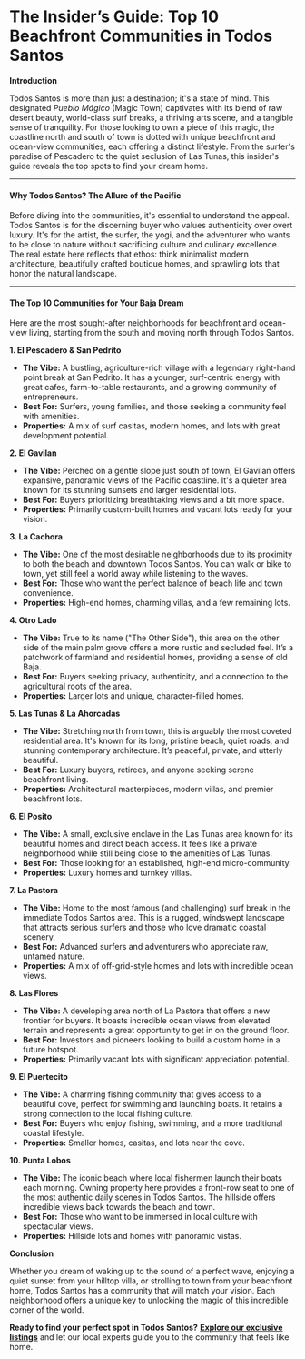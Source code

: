 # The Insider’s Guide: Top 10 Beachfront Communities in Todos Santos

**Introduction**

Todos Santos is more than just a destination; it's a state of mind. This designated *Pueblo Mágico* (Magic Town) captivates with its blend of raw desert beauty, world-class surf breaks, a thriving arts scene, and a tangible sense of tranquility. For those looking to own a piece of this magic, the coastline north and south of town is dotted with unique beachfront and ocean-view communities, each offering a distinct lifestyle. From the surfer's paradise of Pescadero to the quiet seclusion of Las Tunas, this insider's guide reveals the top spots to find your dream home.

---

#### **Why Todos Santos? The Allure of the Pacific**

Before diving into the communities, it's essential to understand the appeal. Todos Santos is for the discerning buyer who values authenticity over overt luxury. It's for the artist, the surfer, the yogi, and the adventurer who wants to be close to nature without sacrificing culture and culinary excellence. The real estate here reflects that ethos: think minimalist modern architecture, beautifully crafted boutique homes, and sprawling lots that honor the natural landscape.

---

#### **The Top 10 Communities for Your Baja Dream**

Here are the most sought-after neighborhoods for beachfront and ocean-view living, starting from the south and moving north through Todos Santos.

**1. El Pescadero & San Pedrito**
-   **The Vibe:** A bustling, agriculture-rich village with a legendary right-hand point break at San Pedrito. It has a younger, surf-centric energy with great cafes, farm-to-table restaurants, and a growing community of entrepreneurs.
-   **Best For:** Surfers, young families, and those seeking a community feel with amenities.
-   **Properties:** A mix of surf casitas, modern homes, and lots with great development potential.

**2. El Gavilan**
-   **The Vibe:** Perched on a gentle slope just south of town, El Gavilan offers expansive, panoramic views of the Pacific coastline. It's a quieter area known for its stunning sunsets and larger residential lots.
-   **Best For:** Buyers prioritizing breathtaking views and a bit more space.
-   **Properties:** Primarily custom-built homes and vacant lots ready for your vision.

**3. La Cachora**
-   **The Vibe:** One of the most desirable neighborhoods due to its proximity to both the beach and downtown Todos Santos. You can walk or bike to town, yet still feel a world away while listening to the waves.
-   **Best For:** Those who want the perfect balance of beach life and town convenience.
-   **Properties:** High-end homes, charming villas, and a few remaining lots.

**4. Otro Lado**
-   **The Vibe:** True to its name ("The Other Side"), this area on the other side of the main palm grove offers a more rustic and secluded feel. It’s a patchwork of farmland and residential homes, providing a sense of old Baja.
-   **Best For:** Buyers seeking privacy, authenticity, and a connection to the agricultural roots of the area.
-   **Properties:** Larger lots and unique, character-filled homes.

**5. Las Tunas & La Ahorcadas**
-   **The Vibe:** Stretching north from town, this is arguably the most coveted residential area. It's known for its long, pristine beach, quiet roads, and stunning contemporary architecture. It’s peaceful, private, and utterly beautiful.
-   **Best For:** Luxury buyers, retirees, and anyone seeking serene beachfront living.
-   **Properties:** Architectural masterpieces, modern villas, and premier beachfront lots.

**6. El Posito**
-   **The Vibe:** A small, exclusive enclave in the Las Tunas area known for its beautiful homes and direct beach access. It feels like a private neighborhood while still being close to the amenities of Las Tunas.
-   **Best For:** Those looking for an established, high-end micro-community.
-   **Properties:** Luxury homes and turnkey villas.

**7. La Pastora**
-   **The Vibe:** Home to the most famous (and challenging) surf break in the immediate Todos Santos area. This is a rugged, windswept landscape that attracts serious surfers and those who love dramatic coastal scenery.
-   **Best For:** Advanced surfers and adventurers who appreciate raw, untamed nature.
-   **Properties:** A mix of off-grid-style homes and lots with incredible ocean views.

**8. Las Flores**
-   **The Vibe:** A developing area north of La Pastora that offers a new frontier for buyers. It boasts incredible ocean views from elevated terrain and represents a great opportunity to get in on the ground floor.
-   **Best For:** Investors and pioneers looking to build a custom home in a future hotspot.
-   **Properties:** Primarily vacant lots with significant appreciation potential.

**9. El Puertecito**
-   **The Vibe:** A charming fishing community that gives access to a beautiful cove, perfect for swimming and launching boats. It retains a strong connection to the local fishing culture.
-   **Best For:** Buyers who enjoy fishing, swimming, and a more traditional coastal lifestyle.
-   **Properties:** Smaller homes, casitas, and lots near the cove.

**10. Punta Lobos**
-   **The Vibe:** The iconic beach where local fishermen launch their boats each morning. Owning property here provides a front-row seat to one of the most authentic daily scenes in Todos Santos. The hillside offers incredible views back towards the beach and town.
-   **Best For:** Those who want to be immersed in local culture with spectacular views.
-   **Properties:** Hillside lots and homes with panoramic vistas.

**Conclusion**

Whether you dream of waking up to the sound of a perfect wave, enjoying a quiet sunset from your hilltop villa, or strolling to town from your beachfront home, Todos Santos has a community that will match your vision. Each neighborhood offers a unique key to unlocking the magic of this incredible corner of the world.

**Ready to find your perfect spot in Todos Santos?** [**Explore our exclusive listings**](index.html#featured-properties) and let our local experts guide you to the community that feels like home.

